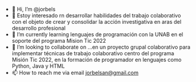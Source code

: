 - 👋 Hi, I’m @jorbels
- 👀  Estoy interesado rn desarrollar habilidades del trabajo colaborativo con el objeto de crear y consolidar la acción investigativa en aras del desarrollo profesional
- 🌱 I’m currently learning  lenguajes de programación  con la UNAB en el soporte del programa Mision Tic 2022
- 💞️ I’m looking to collaborate on ...en un proyecto grupal colaborativo para implementar técnicas de trabajo  colaborativo centro del programa Misión Tic 2022, en la formación de programador en lenguajes  como Python, Java y 
HTML
- 📫 How to reach me  via email jorbelsan@gmail.com
<!---
jorbels/jorbels is a ✨ special ✨ repository because its `README.md` (this file) appears on your GitHub profile.
You can click the Preview link to take a look at your changes.
--->
